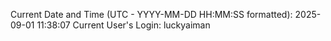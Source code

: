 Current Date and Time (UTC - YYYY-MM-DD HH:MM:SS formatted): 2025-09-01 11:38:07
Current User's Login: luckyaiman
